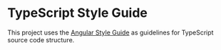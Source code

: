 # TypeScript Style Guide

This project uses the [Angular Style Guide](https://angular.io/guide/styleguide) as guidelines for TypeScript source code structure.